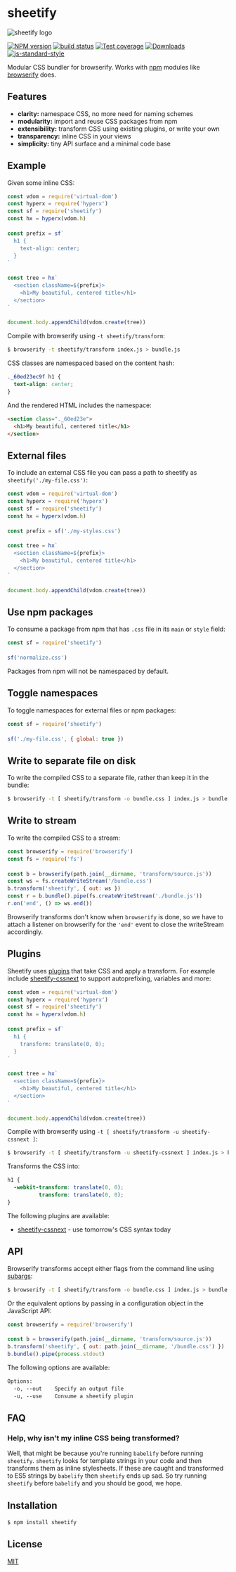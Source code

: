 # sheetify
<img
  alt="sheetify logo"
  height="100"
  style="max-width: 100%"
  data-canonical-src="https://github.com/sheetify/logo"
  src="https://raw.githubusercontent.com/sheetify/logo/master/512v6.png">

[![NPM version][npm-image]][npm-url]
[![build status][travis-image]][travis-url]
[![Test coverage][codecov-image]][codecov-url]
[![Downloads][downloads-image]][downloads-url]
[![js-standard-style][standard-image]][standard-url]

Modular CSS bundler for browserify. Works with [npm](http://npmjs.org/) modules
like [browserify](http://browserify.org/) does.

## Features
- __clarity:__ namespace CSS, no more need for naming schemes
- __modularity:__ import and reuse CSS packages from npm
- __extensibility:__ transform CSS using existing plugins, or write your own
- __transparency:__ inline CSS in your views
- __simplicity:__ tiny API surface and a minimal code base

## Example
Given some inline CSS:
```js
const vdom = require('virtual-dom')
const hyperx = require('hyperx')
const sf = require('sheetify')
const hx = hyperx(vdom.h)

const prefix = sf`
  h1 {
    text-align: center;
  }
`

const tree = hx`
  <section className=${prefix}>
    <h1>My beautiful, centered title</h1>
  </section>
`

document.body.appendChild(vdom.create(tree))
```

Compile with browserify using `-t sheetify/transform`:
```sh
$ browserify -t sheetify/transform index.js > bundle.js
```

CSS classes are namespaced based on the content hash:
```css
._60ed23ec9f h1 {
  text-align: center;
}
```

And the rendered HTML includes the namespace:
```html
<section class="._60ed23e">
  <h1>My beautiful, centered title</h1>
</section>
```

## External files
To include an external CSS file you can pass a path to sheetify as
`sheetify('./my-file.css')`:
```js
const vdom = require('virtual-dom')
const hyperx = require('hyperx')
const sf = require('sheetify')
const hx = hyperx(vdom.h)

const prefix = sf('./my-styles.css')

const tree = hx`
  <section className=${prefix}>
    <h1>My beautiful, centered title</h1>
  </section>
`

document.body.appendChild(vdom.create(tree))
```

## Use npm packages
To consume a package from npm that has `.css` file in its `main` or `style`
field:
```js
const sf = require('sheetify')

sf('normalize.css')
```
Packages from npm will not be namespaced by default.

## Toggle namespaces
To toggle namespaces for external files or npm packages:
```js
const sf = require('sheetify')

sf('./my-file.css', { global: true })
```

## Write to separate file on disk
To write the compiled CSS to a separate file, rather than keep it in the
bundle:
```sh
$ browserify -t [ sheetify/transform -o bundle.css ] index.js > bundle.js
```

## Write to stream
To write the compiled CSS to a stream:
```js
const browserify = require('browserify')
const fs = require('fs')

const b = browserify(path.join(__dirname, 'transform/source.js'))
const ws = fs.createWriteStream('/bundle.css')
b.transform('sheetify', { out: ws })
const r = b.bundle().pipe(fs.createWriteStream('./bundle.js'))
r.on('end', () => ws.end())
```
Browserify transforms don't know when `browserify` is done, so we have to
attach a listener on browserify for the `'end'` event to close the writeStream
accordingly.

## Plugins
Sheetify uses [plugins](#plugins) that take CSS and apply a transform.
For example include
[sheetify-cssnext](https://github.com/sheetify/sheetify-cssnext) to support
autoprefixing, variables and more:
```js
const vdom = require('virtual-dom')
const hyperx = require('hyperx')
const sf = require('sheetify')
const hx = hyperx(vdom.h)

const prefix = sf`
  h1 {
    transform: translate(0, 0);
  }
`

const tree = hx`
  <section className=${prefix}>
    <h1>My beautiful, centered title</h1>
  </section>
`

document.body.appendChild(vdom.create(tree))
```

Compile with browserify using `-t [ sheetify/transform -u sheetify-cssnext ]`:
```sh
$ browserify -t [ sheetify/transform -u sheetify-cssnext ] index.js > bundle.js
```

Transforms the CSS into:
```css
h1 {
  -webkit-transform: translate(0, 0);
          transform: translate(0, 0);
}
```

The following plugins are available:
- [sheetify-cssnext](https://github.com/sheetify/sheetify-cssnext) - use
  tomorrow's CSS syntax today

## API
Browserify transforms accept either flags from the command line using
[subargs](https://github.com/substack/subarg):
```sh
$ browserify -t [ sheetify/transform -o bundle.css ] index.js > bundle.js
```
Or the equivalent options by passing in a configuration object in the
JavaScript API:
```js
const browserify = require('browserify')

const b = browserify(path.join(__dirname, 'transform/source.js'))
b.transform('sheetify', { out: path.join(__dirname, '/bundle.css') })
b.bundle().pipe(process.stdout)
```
The following options are available:
```txt
Options:
  -o, --out    Specify an output file
  -u, --use    Consume a sheetify plugin
```

## FAQ
### Help, why isn't my inline CSS being transformed?
Well, that might be because you're running `babelify` before running
`sheetify`. `sheetify` looks for template strings in your code and then
transforms them as inline stylesheets. If these are caught and transformed to
ES5 strings by `babelify` then `sheetify` ends up sad. So try running
`sheetify` before `babelify` and you should be good, we hope.

## Installation
```sh
$ npm install sheetify
```

## License
[MIT](https://tldrlegal.com/license/mit-license)

[npm-image]: https://img.shields.io/npm/v/sheetify.svg?style=flat-square
[npm-url]: https://npmjs.org/package/sheetify
[travis-image]: https://img.shields.io/travis/sheetify/sheetify/master.svg?style=flat-square
[travis-url]: https://travis-ci.org/sheetify/sheetify
[codecov-image]: https://img.shields.io/codecov/c/github/sheetify/sheetify/master.svg?style=flat-square
[codecov-url]: https://codecov.io/github/sheetify/sheetify
[downloads-image]: http://img.shields.io/npm/dm/sheetify.svg?style=flat-square
[downloads-url]: https://npmjs.org/package/sheetify
[standard-image]: https://img.shields.io/badge/code%20style-standard-brightgreen.svg?style=flat-square
[standard-url]: https://github.com/feross/standard
